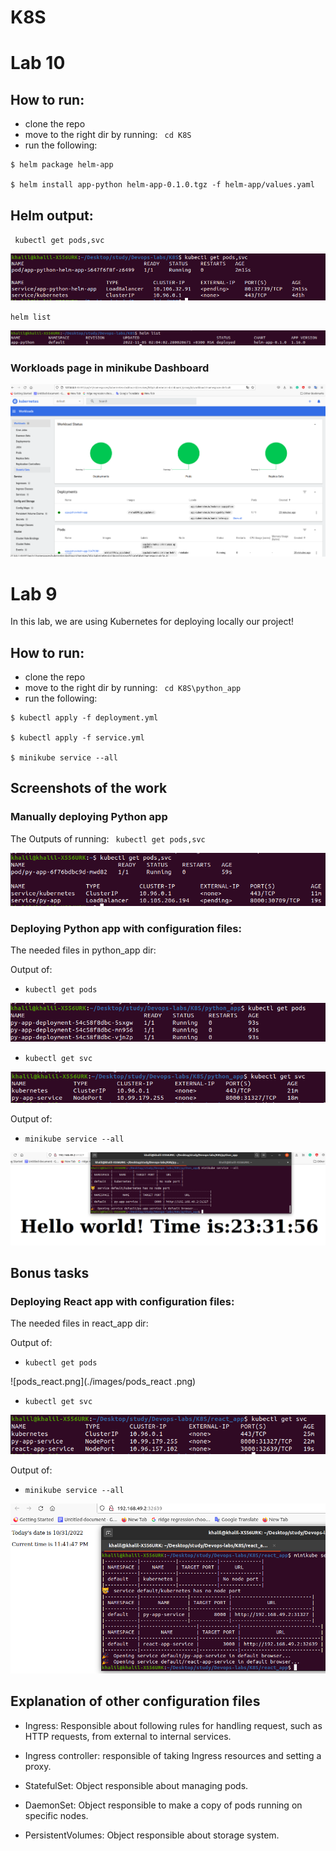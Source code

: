 # K8S

# Lab 10

## How to run:

- clone the repo
- move to the right dir by running: ` cd K8S`
- run the following:
```
$ helm package helm-app

$ helm install app-python helm-app-0.1.0.tgz -f helm-app/values.yaml

```

## Helm output:

` kubectl get pods,svc`

![helm_pods.png](./images/helm_pods.png)


` helm list `

![helm_list.png](./images/helm_list.png)

### Workloads page in minikube Dashboard


![dashboard.png](./images/dashboard.png)

# Lab 9


In this lab, we are using Kubernetes for deploying locally our project!


## How to run:

- clone the repo
- move to the right dir by running: ` cd K8S\python_app`
- run the following:
```
$ kubectl apply -f deployment.yml

$ kubectl apply -f service.yml

$ minikube service --all
```

## Screenshots of the work

### Manually deploying Python app

The Outputs of running:
` kubectl get pods,svc`

![manually.png](./images/manually.png)


### Deploying Python app with configuration files:

The needed files in python_app dir:

Output of: 
- `kubectl get pods`

![pods_after.png](./images/pods_after.png)

- `kubectl get svc`

![svc_after.png](./images/svc_after.png)

Output of:
- `minikube service --all`

![results.png](./images/results.png)


## Bonus tasks


### Deploying React app with configuration files:

The needed files in react_app dir:

Output of:  

- `kubectl get pods`

![pods_react.png](./images/pods_react .png)

- `kubectl get svc`

![svc_react.png](./images/svc_react.png)

Output of:
- `minikube service --all`

![results_react.png](./images/results_react.png)



## Explanation of other configuration files

- Ingress: Responsible about following rules for handling request, such as HTTP requests, from external to internal services.

- Ingress controller: responsible of taking Ingress resources and setting a proxy.

- StatefulSet: Object responsible about managing pods.

- DaemonSet: Object responsible to make a copy of pods running on specific nodes.

- PersistentVolumes: Object responsible about storage system.

